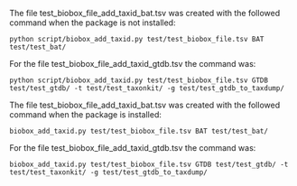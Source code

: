 The file test_biobox_file_add_taxid_bat.tsv was created with the followed command when the package is not installed:
```
python script/biobox_add_taxid.py test/test_biobox_file.tsv BAT test/test_bat/
```

For the file test_biobox_file_add_taxid_gtdb.tsv the command was:
```
python script/biobox_add_taxid.py test/test_biobox_file.tsv GTDB test/test_gtdb/ -t test/test_taxonkit/ -g test/test_gtdb_to_taxdump/ 
```

The file test_biobox_file_add_taxid_bat.tsv was created with the followed command when the package is installed:
```
biobox_add_taxid.py test/test_biobox_file.tsv BAT test/test_bat/
```

For the file test_biobox_file_add_taxid_gtdb.tsv the command was:
```
biobox_add_taxid.py test/test_biobox_file.tsv GTDB test/test_gtdb/ -t test/test_taxonkit/ -g test/test_gtdb_to_taxdump/ 
```
